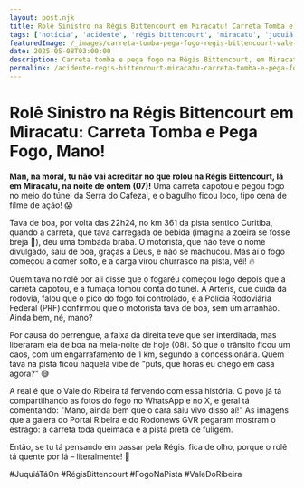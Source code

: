```yaml
---
layout: post.njk
title: Rolê Sinistro na Régis Bittencourt em Miracatu! Carreta Tomba e Pega Fogo, Mano!
tags: ['notícia', 'acidente', 'régis bittencourt', 'miracatu', 'juquiá', 'fogo']
featuredImage: /_images/carreta-tomba-pega-fogo-regis-bittencourt-vale-do-ribeira.webp
date: 2025-05-08T03:00:00
description: Carreta tomba e pega fogo na Régis Bittencourt, em Miracatu, e o motorista sai de boa
permalink: /acidente-regis-bittencourt-miracatu-carreta-tomba-e-pega-fogo/
---
```


# Rolê Sinistro na Régis Bittencourt em Miracatu: Carreta Tomba e Pega Fogo, Mano!

**Man, na moral, tu não vai acreditar no que rolou na Régis Bittencourt, lá em Miracatu, na noite de ontem (07)!** Uma carreta capotou e pegou fogo no meio do túnel da Serra do Cafezal, e o bagulho ficou loco, tipo cena de filme de ação! 😱

Tava de boa, por volta das 22h24, no km 361 da pista sentido Curitiba, quando a carreta, que tava carregada de bebida (imagina a zoeira se fosse breja 🍻), deu uma tombada braba. O motorista, que não teve o nome divulgado, saiu de boa, graças a Deus, e não se machucou. Mas aí o fogo começou a comer solto, e a carga virou churrasco na pista, véi! 🔥

Quem tava no rolê por ali disse que o fogaréu começou logo depois que a carreta capotou, e a fumaça tomou conta do túnel. A Arteris, que cuida da rodovia, falou que o pico do fogo foi controlado, e a Polícia Rodoviária Federal (PRF) confirmou que o motorista tava de boa, sem um arranhão. Ainda bem, né, mano?

Por causa do perrengue, a faixa da direita teve que ser interditada, mas liberaram ela de boa na meia-noite de hoje (08). Só que o trânsito ficou um caos, com um engarrafamento de 1 km, segundo a concessionária. Quem tava na pista ficou naquela vibe de "puts, que horas eu chego em casa agora?" 😅

A real é que o Vale do Ribeira tá fervendo com essa história. O povo já tá compartilhando as fotos do fogo no WhatsApp e no X, e geral tá comentando: "Mano, ainda bem que o cara saiu vivo disso aí!" As imagens que a galera do Portal Ribeira e do Rodonews GVR pegaram mostram o estrago: a carreta toda queimada e a pista preta de fuligem.

Então, se tu tá pensando em passar pela Régis, fica de olho, porque o rolê tá quente por lá – literalmente! 🚒

#JuquiáTáOn #RégisBittencourt #FogoNaPista #ValeDoRibeira

